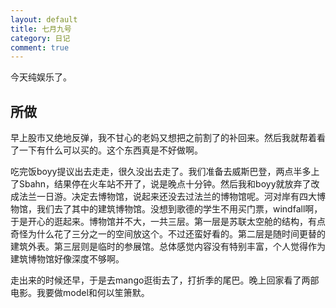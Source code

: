 ```yaml
---
layout: default
title: 七月九号
category: 日记
comment: true
---
```


今天纯娱乐了。

## 所做

早上股市又绝地反弹，我不甘心的老妈又想把之前割了的补回来。然后我就帮着看了一下有什么可以买的。这个东西真是不好做啊。

吃完饭boyy提议出去走走，很久没出去走了。我们准备去威斯巴登，两点半多上了Sbahn，结果停在火车站不开了，说是晚点十分钟。然后我和boyy就放弃了改成法兰一日游。决定去博物馆，说起来还没去过法兰的博物馆呢。河对岸有四大博物馆，我们去了其中的建筑博物馆。没想到歌德的学生不用买门票，windfall啊，于是开心的逛起来。博物馆并不大，一共三层。第一层是苏联太空舱的结构，有点奇怪为什么花了三分之一的空间放这个。不过还蛮好看的。第二层是随时间更替的建筑外表。第三层则是临时的参展馆。总体感觉内容没有特别丰富，个人觉得作为建筑博物馆好像深度不够啊。

走出来的时候还早，于是去mango逛街去了，打折季的尾巴。晚上回家看了两部电影。我要做model和何以笙箫默。
